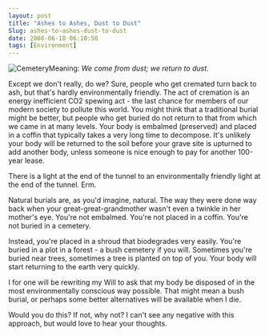 ```yaml
---
layout: post
title: "Ashes to Ashes, Dust to Dust"
Slug: ashes-to-ashes-dust-to-dust
date: 2008-06-18 06:10:50
tags: [Environment]
---
```

![](/wp-content/uploads/2008/06/stockxchng-tyne-cot-cemetery-photo-by-ssaanen-id-892543-199x300.jpg "Cemetery")Meaning: _We come from dust; we return to dust._

Except we don't really, do we? Sure, people who get cremated turn back to ash, but that's hardly environmentally friendly. The act of cremation is an energy inefficient CO2 spewing act - the last chance for members of our modern society to pollute this world. You might think that a traditional burial might be better, but people who get buried do not return to that from which we came in at many levels. Your body is embalmed (preserved) and placed in a coffin that typically takes a very long time to decompose. It's unlikely your body will be returned to the soil before your grave site is upturned to add another body, unless someone is nice enough to pay for another 100-year lease.

There is a light at the end of the tunnel to an environmentally friendly light at the end of the tunnel. Erm.

Natural burials are, as you'd imagine, natural. The way they were done way back when your great-great-grandmother wasn't even a twinkle in her mother's eye. You're not embalmed. You're not placed in a coffin. You're not buried in a cemetery.

Instead, you're placed in a shroud that biodegrades very easily. You're buried in a plot in a forest - a bush cemetery if you will. Sometimes you're buried near trees, sometimes a tree is planted on top of you. Your body will start returning to the earth very quickly.

I for one will be rewriting my Will to ask that my body be disposed of in the most environmentally conscious way possible. That might mean a bush burial, or perhaps some better alternatives will be available when I die.

Would you do this? If not, why not? I can't see any negative with this approach, but would love to hear your thoughts.

